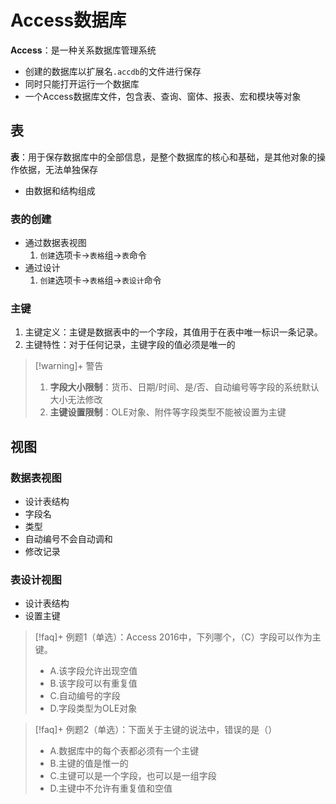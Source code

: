 # Access数据库

**Access**：是一种关系数据库管理系统
- 创建的数据库以扩展名`.accdb`的文件进行保存
- 同时只能打开运行一个数据库
- 一个Access数据库文件，包含表、查询、窗体、报表、宏和模块等对象

## 表

**表**：用于保存数据库中的全部信息，是整个数据库的核心和基础，是其他对象的操作依据，无法单独保存
- 由数据和结构组成


### 表的创建

- 通过数据表视图
	1. `创建`选项卡->`表格`组->`表`命令
- 通过设计
	1. `创建`选项卡->`表格`组->`表设计`命令

### 主键

1. 主键定义：主键是数据表中的一个字段，其值用于在表中唯一标识一条记录。
2. 主键特性：对于任何记录，主键字段的值必须是唯一的

>[!warning]+ 警告
>1. **字段大小限制**：货币、日期/时间、是/否、自动编号等字段的系统默认大小无法修改
>2. **主键设置限制**：OLE对象、附件等字段类型不能被设置为主键


## 视图
### 数据表视图
- 设计表结构
- 字段名
- 类型
- 自动编号不会自动调和
- 修改记录

### 表设计视图
- 设计表结构
- 设置主键

>[!faq]+ 例题1（单选）：Access 2016中，下列哪个，（C）字段可以作为主键。
> - A.该字段允许出现空值
> - B.该字段可以有重复值
> - C.自动编号的字段
> - D.字段类型为OLE对象

>[!faq]+ 例题2（单选）：下面关于主键的说法中，错误的是（）
> - A.数据库中的每个表都必须有一个主键
> - B.主键的值是惟一的
> - C.主键可以是一个字段，也可以是一组字段
> - D.主键中不允许有重复值和空值